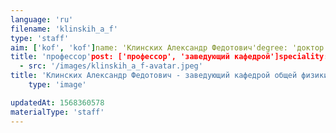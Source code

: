 ```yaml
---
language: 'ru'
filename: 'klinskih_a_f'
type: 'staff'
aim: ['kof', 'kof']name: 'Клинских Александр Федотович'degree: 'доктор физико-математических наук'
title: 'профессор'post: ['профессор', 'заведующий кафедрой']speciality: '(01.04.02) Теоретическая физика'contacts: ['+74732208756', 'klinskikh@vsu.ru']avatar:
  - src: '/images/klinskih_a_f-avatar.jpeg'
title: 'Клинских Александр Федотович - заведующий кафедрой общей физики'
    type: 'image'

updatedAt: 1568360578
materialType: 'staff'
---
```


